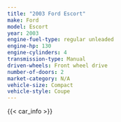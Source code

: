 ```yaml
---
title: "2003 Ford Escort"
make: Ford
model: Escort
year: 2003
engine-fuel-type: regular unleaded
engine-hp: 130
engine-cylinders: 4
transmission-type: Manual
driven-wheels: Front wheel drive
number-of-doors: 2
market-category: N/A
vehicle-size: Compact
vehicle-style: Coupe
---
```


{{< car_info >}}
